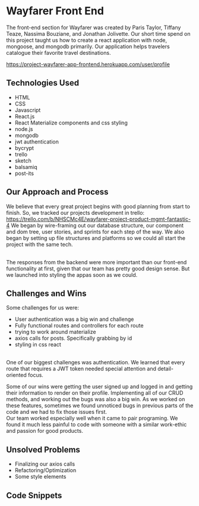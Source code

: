 # Wayfarer Front End
The front-end section for Wayfarer was created by Paris Taylor, Tiffany Teaze, Nassima Bouziane, and Jonathan Jolivette. Our short time spend on this project taught us how to create a react application with node, mongoose, and mongodb primarily. Our application helps travelers catalogue their favorite travel destinations.

https://project-wayfarer-app-frontend.herokuapp.com/user/profile

## Technologies Used
- HTML
- CSS
- Javascript
- React.js
- React Materialize components and css styling
- node.js
- mongodb
- jwt authentication 
- bycrypt
- trello
- sketch
- balsamiq
- post-its


## Our Approach and Process
We believe that every great project begins with good planning from start to finish. So, we tracked our projects development in trello: https://trello.com/b/NHSCMc4E/wayfarer-project-product-mgmt-fantastic-4
We began by wire-framing out our database structure, our component and dom tree, user stories, and sprints for each step of the way. We also began by setting up file structures and platforms so we could all start the project with the same tech. 

<br />
The responses from the backend were more important than our front-end functionality at first, given that our team has pretty good design sense. But we launched into styling the appas soon as we could.

## Challenges and Wins
Some challenges for us were:
* User authentication was a big win and challenge
* Fully functional routes and controllers for each route
* trying to work around materialize
* axios calls for posts. Specifically grabbing by id
* styling in css react

<br />
One of our biggest challenges was authentication. We learned that every route that requires a JWT token needed special attention and detail-oriented focus.

Some of our wins were getting the user signed up and logged in and getting their information to render on their profile. Implementing all of our CRUD methods, and working out the bugs was also a big win. As we worked on these features, sometimes we found unnoticed bugs in previous parts of the code and we had to fix those issues first. 
<br />
Our team worked especially well when it came to pair programing. We found it much less painful to code with someone with a similar work-ethic and passion for good products.
## Unsolved Problems
* Finalizing our axios calls
* Refactoring/Optimization
* Some style elements

## Code Snippets